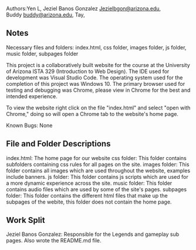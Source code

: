 
Authors:Yen L, Jeziel Banos Gonzalez [Jezielbgon@arizona.edu](mailto:jezielbgon@arizona.edu),  
Buddy [buddy@arizona.edu](buddy@arizona.edu), 
Tay, 

## Notes

Necessary files and folders: index.html, css folder, images folder, js folder, music folder, subpages folder

This project is a collaboratively built website for the course at the University of Arizona ISTA 329 (Introduction to Web Design). The IDE used for development was Visual Studio Code. The operating system used for the completion of this project was Windows 10. The primary browser used for testing and debugging was Chrome, please view in Chrome for the best and intended experience. 

To view the website right click on the file "index.html" and select "open with Chrome," doing so will open a Chrome tab to the website's home page.  

Known Bugs: None

## File and Folder Descriptions

index.html: The home page for our website
css folder: This folder contains subfolders containing css rules for all pages on the site.
images folder: This folder contains all images which are used throughout the website, examples include banners.
js folder: This folder contains js scripts which are used for a more dynamic experience across the site.
music folder: This folder contains audio files which are used by some of the site's pages.
subpages folder: This folder contains the different html files that make up the subpages of the webite, this folder does not contain the home page.

## Work Split

Jeziel Banos Gonzalez: Responsible for the Legends and gameplay sub pages. Also wrote the README.md file.